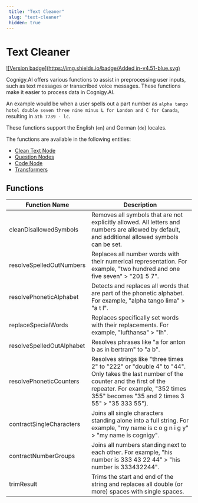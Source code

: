 ```yaml
---
 title: "Text Cleaner" 
 slug: "text-cleaner" 
 hidden: true 
---
```


# Text Cleaner

[![Version badge](https://img.shields.io/badge/Added in-v4.51-blue.svg)](../../release-notes/4.51.md)

Cognigy.AI offers various functions to assist in preprocessing user inputs, such as text messages or transcribed voice messages. These functions make it easier to process data in Cognigy.AI.

An example would be when a user spells out a part number as `alpha tango hotel double seven three nine minus L for London and C for Canada`, resulting in `ath 7739 - lc`.

These functions support the English (`en`) and German (`de`) locales.

The functions are available in the following entities:

- [Clean Text Node](../flow-nodes/nlu/clean-text.md)
- [Question Nodes](../flow-nodes/message/question.md#answer-pre-processing)
- [Code Node](../flow-nodes/code/actions.md#text-cleaner)
- [Transformers](../endpoints/transformers/transformers.md#text-cleaner-class)

## Functions


| Function Name             | Description                                                                                                                                                                                                               |
|---------------------------|---------------------------------------------------------------------------------------------------------------------------------------------------------------------------------------------------------------------------|
| cleanDisallowedSymbols    | Removes all symbols that are not explicitly allowed. All letters and numbers are allowed by default, and additional allowed symbols can be set.                                                                           |
| resolveSpelledOutNumbers  | Replaces all number words with their numerical representation. For example, "two hundred and one five seven" > "201 5 7".                                                                                                 |
| resolvePhoneticAlphabet   | Detects and replaces all words that are part of the phonetic alphabet. For example, "alpha tango lima" > "a t l".                                                                                                         |
| replaceSpecialWords       | Replaces specifically set words with their replacements. For example, "lufthansa" > "lh".                                                                                                                                 |
| resolveSpelledOutAlphabet | Resolves phrases like "a for anton b as in bertram" to "a b".                                                                                                                                                             |
| resolvePhoneticCounters   | Resolves strings like "three times 2" to "222" or "double 4" to "44". Only takes the last number of the counter and the first of the repeater. For example, "352 times 355" becomes "35 and 2 times 3 55" > "35 333 55"). |
| contractSingleCharacters  | Joins all single characters standing alone into a full string. For example, "my name is c o g n i g y" > "my name is cognigy".                                                                                            |
| contractNumberGroups      | Joins all numbers standing next to each other. For example, "his number is 333 43 22 44" > "his number is 333432244".                                                                                                     |
| trimResult                | Trims the start and end of the string and replaces all double (or more) spaces with single spaces.                                                                                                                        |                                                                                                                                 